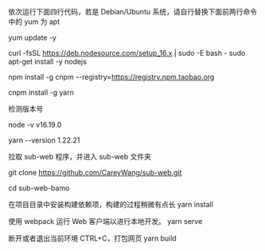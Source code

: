 
依次运行下面四行代码，若是 Debian/Ubuntu 系统，请自行替换下面前两行命令中的 yum 为 apt

yum update -y

curl -fsSL https://deb.nodesource.com/setup_16.x | 
sudo -E bash -
sudo apt-get install -y nodejs

npm install -g cnpm --registry=https://registry.npm.taobao.org

cnpm install -g yarn


检测版本号

node -v
v16.19.0

yarn --version
1.22.21


拉取 sub-web 程序，并进入 sub-web 文件夹

git clone https://github.com/CareyWang/sub-web.git

cd sub-web-bamo


在项目目录中安装构建依赖项，构建的过程稍微有点长
yarn install

使用 webpack 运行 Web 客户端以进行本地开发。
yarn serve

断开或者退出当前环境 CTRL+C，打包网页
yarn build

